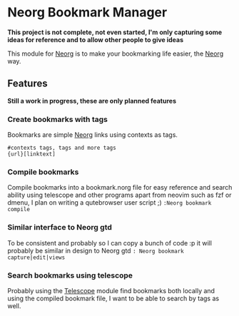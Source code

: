 # Neorg Bookmark Manager
**This project is not complete, not even started, I'm only capturing some ideas for reference and to allow other people to give ideas**

This module for [Neorg](https://github.com/nvim-neorg/neorg) is to make your bookmarking life easier, the [Neorg](https://github.com/nvim-neorg/neorg) way.

## Features
**Still a work in progress, these are only planned features**

### Create bookmarks with tags
Bookmarks are simple [Neorg](https://github.com/nvim-neorg/neorg) links using contexts as tags.
```
#contexts tags, tags and more tags
{url}[linktext]
```

### Compile bookmarks 
Compile bookmarks into a bookmark.norg file for easy reference and search ability using telescope and other programs apart from neovim such as fzf or dmenu, I plan on writing a qutebrowser user script ;)
`:Neorg bookmark compile`

### Similar interface to Neorg gtd
To be consistent and probably so I can copy a bunch of code :p it will probably be similar in design to Neorg gtd `: Neorg bookmark capture|edit|views`


### Search bookmarks using telescope
Probably using the [Telescope](https://github.com/nvim-telescope/telescope.nvim) module find bookmarks both locally and using the compiled bookmark file, I want to be able to search by tags as well.
